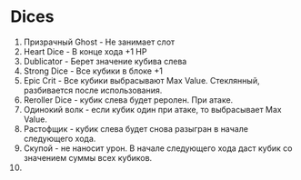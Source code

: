 # Dices

1. Призрачный Ghost - Не занимает слот
2. Heart Dice - В конце хода +1 HP
3. Dublicator - Берет значение кубива слева
4. Strong Dice - Все кубики в блоке +1
5. Epic Crit - Все кубики выбрасывают Max Value. Стеклянный, разбивается после использования.
6. Reroller Dice - кубик слева будет реролен. При атаке.
7. Одинокий волк - если кубик один при атаке, то выбрасывает Max Value.
8. Растофщик - кубик слева будет снова разыгран в начале следующего хода.
9. Скупой - не наносит урон. В начале следующего хода даст кубик со значением суммы всех кубиков.
10. 
